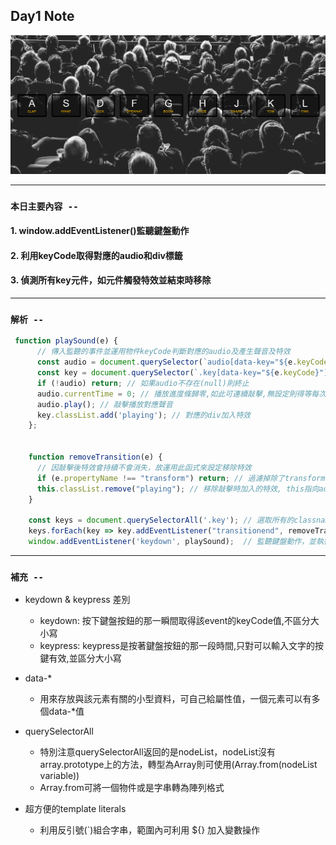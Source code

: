 ## **Day1 Note**


<div align=center><img src="drum_kit.png" width=800></div>

---
### `本日主要內容 --`
#### 1. window.addEventListener()監聽鍵盤動作
#### 2. 利用keyCode取得對應的audio和div標籤
#### 3. 偵測所有key元件，如元件觸發特效並結束時移除
---


### `解析 --`


```js
 function playSound(e) {  
      // 傳入監聽的事件並運用物件keyCode判斷對應的audio及產生聲音及特效
      const audio = document.querySelector(`audio[data-key="${e.keyCode}"]`); // 選取audio的keyCode 
      const key = document.querySelector(`.key[data-key="${e.keyCode}"]`); /// 選取classname=key的keyCode
      if (!audio) return; // 如果audio不存在(null)則終止
      audio.currentTime = 0; // 播放進度條歸零,如此可連續敲擊,無設定則得等每次敲擊結束完才可再敲擊
      audio.play(); // 敲擊播放對應聲音
      key.classList.add('playing'); // 對應的div加入特效
    };


    function removeTransition(e) {
      // 因敲擊後特效會持續不會消失，故運用此函式來設定移除特效
      if (e.propertyName !== "transform") return; // 過濾掉除了transform以外的屬性
      this.classList.remove("playing"); // 移除敲擊時加入的特效, this指向addEventListener的元素, 或是用e.target也可以
    }

    const keys = document.querySelectorAll('.key'); // 選取所有的classname=keys的物件(在此為外層的div)
    keys.forEach(key => key.addEventListener("transitionend", removeTransition)); // 對keys裡的所有物件進行監聽，並等transition結束後再執行removeTransition function
    window.addEventListener('keydown', playSound);  // 監聽鍵盤動作，並執行playSound function


```

---

### **`補充 --`**
* keydown & keypress 差別
  * keydown: 按下鍵盤按鈕的那一瞬間取得該event的keyCode值,不區分大小寫
  * keypress: keypress是按著鍵盤按鈕的那一段時間,只對可以輸入文字的按鍵有效,並區分大小寫

* data-*
  * 用來存放與該元素有關的小型資料，可自己給屬性值，一個元素可以有多個data-*值

* querySelectorAll
  * 特別注意querySelectorAll返回的是nodeList，nodeList沒有array.prototype上的方法，轉型為Array則可使用(Array.from(nodeList variable))
  * Array.from可將一個物件或是字串轉為陣列格式

* 超方便的template literals
  * 利用反引號(`)組合字串，範圍內可利用 ${} 加入變數操作